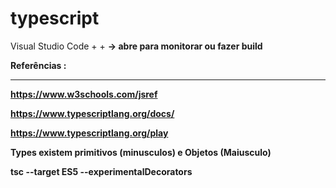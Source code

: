 # typescript

Visual Studio Code
<CTRL> + <SHIFT> + <b>
-> abre para monitorar ou fazer build


Referências :

-------------------------------------

https://www.w3schools.com/jsref

https://www.typescriptlang.org/docs/

https://www.typescriptlang.org/play

Types existem primitivos (minusculos) e
Objetos (Maiusculo)

tsc --target ES5 --experimentalDecorators <arquivo>

